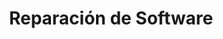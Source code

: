 ---
title: Reparación de Software
description: Diagnóstico y solución de problemas relacionados con el sistema operativo, controladores y aplicaciones. Incluye reinstalación si es necesario.
price: 50000
duration: 1 hora
imgUrl: '../../assets/software_repair.webp'
---